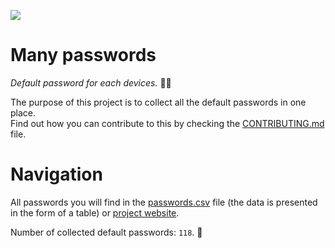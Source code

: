 ![](https://github.com/nothing3F/many-passwords/blob/main/many-passwords.png)

# Many passwords

_Default password for each devices._ 🐱‍💻

The purpose of this project is to collect all the default passwords in one place.  
Find out how you can contribute to this by checking the [CONTRIBUTING.md](https://github.com/nothing3F/many-passwords/blob/main/CONTRIBUTING.md) file.

# Navigation

All passwords you will find in the [passwords.csv](https://github.com/nothing3F/many-passwords/blob/main/passwords.csv) file (the data is presented in the form of a table) or [project website](https://nothing3f.github.io/many-passwords/).

Number of collected default passwords: ``118``. 🙂
